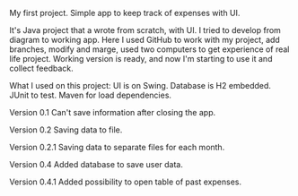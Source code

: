 My first project. Simple app to keep track of expenses with UI. 

It's Java project that a wrote from scratch, with UI. I tried to develop from diagram to working app.
Here I used GitHub to work with my project, add branches, modify and marge, used two computers to get experience of real life project.
Working version is ready, and now I'm starting to use it and collect feedback.

What I used on this project:
UI is on Swing. Database is H2 embedded. JUnit to test. Maven for load dependencies. 

Version 0.1
Can't save information after closing the app.

Version 0.2
Saving data to file.

Version 0.2.1
Saving data to separate files for each month.

Version 0.4
Added database to save user data.

Version 0.4.1
Added possibility to open table of past expenses.